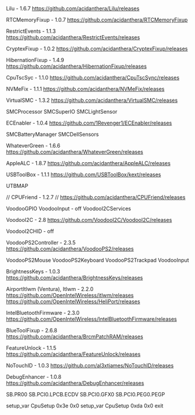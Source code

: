 Lilu - 1.6.7
https://github.com/acidanthera/Lilu/releases

RTCMemoryFixup - 1.0.7
https://github.com/acidanthera/RTCMemoryFixup

RestrictEvents - 1.1.3
https://github.com/acidanthera/RestrictEvents/releases

CryptexFixup - 1.0.2
https://github.com/acidanthera/CryptexFixup/releases

HibernationFixup - 1.4.9
https://github.com/acidanthera/HibernationFixup/releases

CpuTscSyc - 1.1.0
https://github.com/acidanthera/CpuTscSync/releases

NVMeFix - 1.1.1
https://github.com/acidanthera/NVMeFix/releases

VirtualSMC - 1.3.2
https://github.com/acidanthera/VirtualSMC/releases

SMCProcessor
SMCSuperIO
SMCLightSensor

ECEnabler - 1.0.4
https://github.com/1Revenger1/ECEnabler/releases

SMCBatteryManager
SMCDellSensors

WhateverGreen - 1.6.6
https://github.com/acidanthera/WhateverGreen/releases

AppleALC - 1.8.7
https://github.com/acidanthera/AppleALC/releases

USBToolBox - 1.1.1
https://github.com/USBToolBox/kext/releases

UTBMAP

// CPUFriend - 1.2.7
// https://github.com/acidanthera/CPUFriend/releases

VoodooGPIO
VoodooInput - off
VoodooI2CServices

VoodooI2C - 2.8
https://github.com/VoodooI2C/VoodooI2C/releases

VoodooI2CHID - off

VoodooPS2Controller - 2.3.5
https://github.com/acidanthera/VoodooPS2/releases

VoodooPS2Mouse
VoodooPS2Keyboard
VoodooPS2Trackpad
VoodooInput

BrightnessKeys - 1.0.3
https://github.com/acidanthera/BrightnessKeys/releases

AirportItlwm (Ventura), Itlwm - 2.2.0
https://github.com/OpenIntelWireless/itlwm/releases
https://github.com/OpenIntelWireless/HeliPort/releases

IntelBluetoothFirmware - 2.3.0
https://github.com/OpenIntelWireless/IntelBluetoothFirmware/releases

BlueToolFixup - 2.6.8
https://github.com/acidanthera/BrcmPatchRAM/releases

FeatureUnlock - 1.1.5
https://github.com/acidanthera/FeatureUnlock/releases

NoTouchID - 1.0.3
https://github.com/al3xtjames/NoTouchID/releases

DebugEnhancer - 1.0.8
https://github.com/acidanthera/DebugEnhancer/releases

SB.PR00
SB.PCI0.LPCB.ECDV
SB.PCI0.GFX0 SB.PCI0.PEG0.PEGP

setup_var CpuSetup 0x3e 0x0
setup_var CpuSetup 0xda 0x0
exit